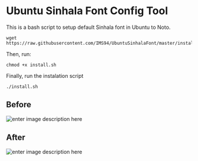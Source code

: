
# Ubuntu Sinhala Font Config Tool

This is a bash script to setup default Sinhala font in Ubuntu to Noto.

```
wget https://raw.githubusercontent.com/IMS94/UbuntuSinhalaFont/master/install.sh
```
Then, run:
```
chmod +x install.sh 
```

Finally, run the instalation script
```
./install.sh
```

## Before
![enter image description here](https://raw.githubusercontent.com/pasan93/UbuntuSinhalaFont/master/before.jpg)

## After
![enter image description here](https://raw.githubusercontent.com/pasan93/UbuntuSinhalaFont/master/after.jpg)

